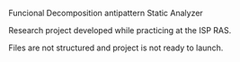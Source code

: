 Funcional Decomposition antipattern Static Analyzer


Research project developed while practicing at the ISP RAS.

Files are not structured and project is not ready to launch.
